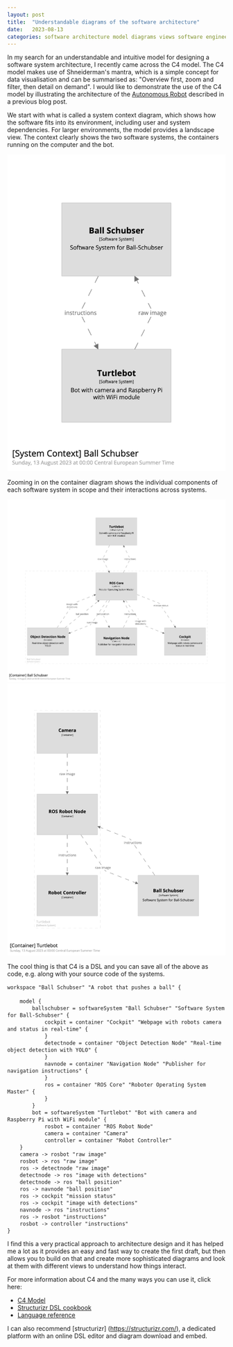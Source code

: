 ```yaml
---
layout: post
title:  "Understandable diagrams of the software architecture"
date:   2023-08-13
categories: software architecture model diagrams views software engineering c4 systems design
---
```


In my search for an understandable and intuitive model for designing a software system architecture, I recently came across the C4 model. The C4 model makes use of Shneiderman's mantra, which is a simple concept for data visualisation and can be summarised as: "Overview first, zoom and filter, then detail on demand". I would like to demonstrate the use of the C4 model by illustrating the architecture of the [Autonomous Robot](https://gosein.de/autonomous-robot.html) described in a previous blog post.

We start with what is called a system context diagram, which shows how the software fits into its environment, including user and system dependencies. For larger environments, the model provides a landscape view. The context clearly shows the two software systems, the containers running on the computer and the bot.

![](/assets/2023-08-13-nice-diagrams/structurizr-85399-SystemContext-001.png)

Zooming in on the container diagram shows the individual components of each software system in scope and their interactions across systems.

![](/assets/2023-08-13-nice-diagrams/structurizr-85399-Container-001.png)
![](/assets/2023-08-13-nice-diagrams/structurizr-85399-Container-002.png)

The cool thing is that C4 is a DSL and you can save all of the above as code, e.g. along with your source code of the systems.

```
workspace "Ball Schubser" "A robot that pushes a ball" {

    model {
        ballschubser = softwareSystem "Ball Schubser" "Software System for Ball-Schubser" {
            cockpit = container "Cockpit" "Webpage with robots camera and status in real-time" {
            }
            detectnode = container "Object Detection Node" "Real-time object detection with YOLO" {
            }
            navnode = container "Navigation Node" "Publisher for navigation instructions" {
            }
            ros = container "ROS Core" "Roboter Operating System Master" {
            }
        }
        bot = softwareSystem "Turtlebot" "Bot with camera and Raspberry Pi with WiFi module" {
            rosbot = container "ROS Robot Node"
            camera = container "Camera"
            controller = container "Robot Controller"
    }
    camera -> rosbot "raw image"
    rosbot -> ros "raw image"
    ros -> detectnode "raw image"
    detectnode -> ros "image with detections"
    detectnode -> ros "ball position"
    ros -> navnode "ball position"
    ros -> cockpit "mission status"
    ros -> cockpit "image with detections"
    navnode -> ros "instructions"
    ros -> rosbot "instructions"
    rosbot -> controller "instructions"
}
```

I find this a very practical approach to architecture design and it has helped me a lot as it provides an easy and fast way to create the first draft, but then allows you to build on that and create more sophisticated diagrams and look at them with different views to understand how things interact.

For more information about C4 and the many ways you can use it, click here:

* [C4 Model](https://c4model.com/)
* [Structurizr DSL cookbook](https://github.com/structurizr/dsl/tree/master/docs/cookbook)
* [Language reference](https://github.com/structurizr/dsl/blob/master/docs/language-reference.md)

I can also recommend [structurizr] (https://structurizr.com/), a dedicated platform with an online DSL editor and diagram download and embed.